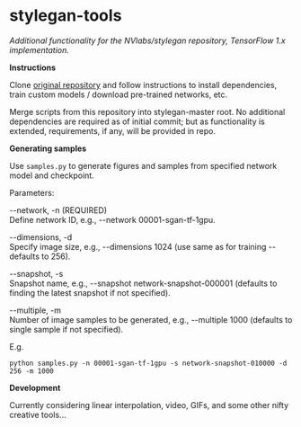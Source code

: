 # stylegan-tools

*Additional functionality for the NVlabs/stylegan repository, TensorFlow 1.x implementation.*

**Instructions**

Clone [original repository](https://github.com/NVlabs/stylegan) and follow instructions to install dependencies, train custom models / download pre-trained networks, etc.

Merge scripts from this repository into stylegan-master root. No additional dependencies are required as of initial commit; but as functionality is extended, requirements, if any, will be provided in repo.

**Generating samples**

Use `samples.py` to generate figures and samples from specified network model and checkpoint.

Parameters:

--network, -n (REQUIRED)\
Define network ID, e.g., --network 00001-sgan-tf-1gpu.

--dimensions, -d\
Specify image size, e.g., --dimensions 1024 (use same as for training -- defaults to 256).

--snapshot, -s\
Snapshot name, e.g., --snapshot network-snapshot-000001 (defaults to finding the latest snapshot if not specified).

--multiple, -m\
Number of image samples to be generated, e.g., --multiple 1000 (defaults to single sample if not specified).

E.g.
```
python samples.py -n 00001-sgan-tf-1gpu -s network-snapshot-010000 -d 256 -m 1000
```

**Development**

Currently considering linear interpolation, video, GIFs, and some other nifty creative tools...
